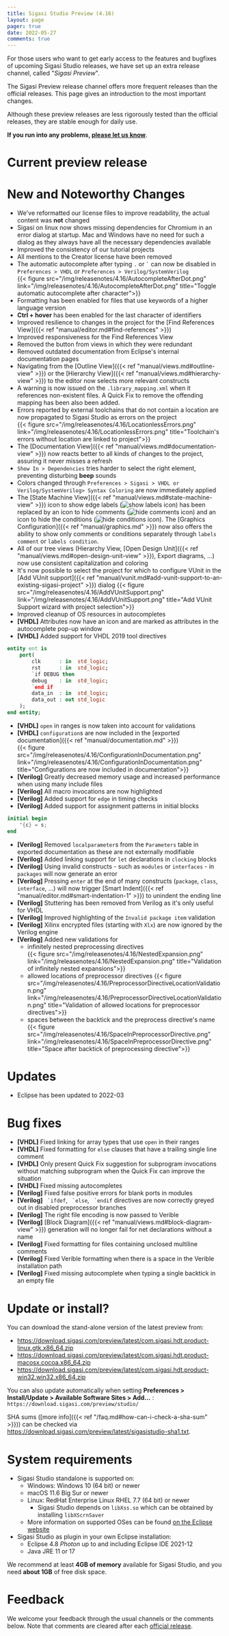 ```yaml
---
title: Sigasi Studio Preview (4.16)
layout: page
pager: true
date: 2022-05-27
comments: true
---
```


For those users who want to get early access to the features and bugfixes of upcoming Sigasi Studio releases, we have set up an extra release channel, called "_Sigasi Preview_".

The Sigasi Preview release channel offers more frequent releases than the official releases. This page gives an introduction to the most important changes.

Although these preview releases are less rigorously tested than the official releases, they are stable enough for daily use.

**If you run into any problems, [please let us know](https://www.sigasi.com/support/)**.

# Current preview release

# New and Noteworthy Changes

* We've reformatted our license files to improve readability, the actual content was **not** changed
* Sigasi on linux now shows missing dependencies for Chromium in an error dialog at startup. Mac and Windows have no need for such a dialog as they always have all the necessary dependencies available
* Improved the consistency of our tutorial projects
* All mentions to the Creator license have been removed
* The automatic autocomplete after typing `.` or `` ` `` can now be disabled in `Preferences > VHDL` or `Preferences > Verilog/SystemVerilog`  
  {{< figure src="/img/releasenotes/4.16/AutocompleteAfterDot.png" link="/img/releasenotes/4.16/AutocompleteAfterDot.png" title="Toggle automatic autocomplete after character">}}
* Formatting has been enabled for files that use keywords of a higher language version
* **Ctrl + hover** has been enabled for the last character of identifiers
* Improved resilience to changes in the project for the [Find References View]({{< ref "manual/editor.md#find-references" >}})
* Improved responsiveness for the Find References View
* Removed the <span uk-icon="question"></span> button from views in which they were redundant
* Removed outdated documentation from Eclipse's internal documentation pages
* Navigating from the [Outline View]({{< ref "manual/views.md#outline-view" >}}) or the [Hierarchy View]({{< ref "manual/views.md#hierarchy-view" >}}) to the editor now selects more relevant constructs
* A warning is now issued on the `.library_mapping.xml` when it references non-existent files. A Quick Fix to remove the offending mapping has been also been added.
* Errors reported by external toolchains that do not contain a location are now propagated to Sigasi Studio as errors on the project  
  {{< figure src="/img/releasenotes/4.16/LocationlessErrors.png" link="/img/releasenotes/4.16/LocationlessErrors.png" title="Toolchain's errors without location are linked to project">}}
* The [Documentation View]({{< ref "manual/views.md#documentation-view" >}}) now reacts better to all kinds of changes to the project, assuring it never misses a refresh
* `Show In > Dependencies` tries harder to select the right element, preventing disturbing **beep** sounds
* Colors changed through `Preferences > Sigasi > VHDL or Verilog/SystemVerilog> Syntax Coloring` are now immediately applied
* The [State Machine View]({{< ref "manual/views.md#state-machine-view" >}}) icon to show edge labels (![show labels icon](/img/releasenotes/4.16/font.png)) has been replaced by an icon to hide comments (![hide comments icon](/img/releasenotes/4.16/hide_comments.png)) and an icon to hide the conditions (![hide conditions icon](/img/releasenotes/4.16/hide_conditions.png)). The [Graphics Configuration]({{< ref "manual/graphics.md" >}}) now also offers the ability to show only comments or conditions separately through `labels comment` or `labels condition`.
* All of our tree views (Hierarchy View, [Open Design Unit]({{< ref "manual/views.md#open-design-unit-view" >}}), Export diagrams, ...) now use consistent capitalization and coloring
* It's now possible to select the project for which to configure VUnit in the [Add VUnit support]({{< ref "manual/vunit.md#add-vunit-support-to-an-existing-sigasi-project" >}}) dialog
  {{< figure src="/img/releasenotes/4.16/AddVUnitSupport.png" link="/img/releasenotes/4.16/AddVUnitSupport.png" title="Add VUnit Support wizard with project selection">}}  
* Improved cleanup of OS resources in autocompletes
* **[VHDL]** Attributes now have an icon and are marked as attributes in the autocomplete pop-up window
* **[VHDL]** Added support for VHDL 2019 tool directives  
```vhdl
entity ent is
    port(
        clk      : in  std_logic;
        rst      : in  std_logic;
        `if DEBUG then
        debug    : in  std_logic;
        `end if
        data_in  : in  std_logic;
        data_out : out std_logic
    );
end entity;
```

* **[VHDL]** `open` in ranges is now taken into account for validations
* **[VHDL]** `configuration`s are now included in the [exported documentation]({{< ref "manual/documentation.md" >}})  
  {{< figure src="/img/releasenotes/4.16/ConfigurationInDocumentation.png" link="/img/releasenotes/4.16/ConfigurationInDocumentation.png" title="Configurations are now included in documentation">}}
* **[Verilog]** Greatly decreased memory usage and increased performance when using many include files
* **[Verilog]** All macro invocations are now highlighted
* **[Verilog]** Added support for `edge` in timing checks
* **[Verilog]** Added support for assignment patterns in initial blocks

```verilog
initial begin
    '{c} = s;
end
```

* **[Verilog]** Removed `localparameter`s from the `Parameters` table in exported documentation as these are not externally modifiable
* **[Verilog]** Added linking support for `let` declarations in `clocking` blocks
* **[Verilog]** Using invalid constructs - such as `modules` or `interfaces` - in `packages` will now generate an error
* **[Verilog]** Pressing `enter` at the end of many constructs (`package`, `class`, `interface`, ...) will now trigger [Smart Indent]({{< ref "manual/editor.md#smart-indentation-1" >}}) to unindent the ending line
* **[Verilog]** Stuttering has been removed from Verilog as it's only useful for VHDL
* **[Verilog]** Improved highlighting of the `Invalid package item` validation
* **[Verilog]** Xilinx encrypted files (starting with `Xlx`) are now ignored by the Verilog engine
* **[Verilog]** Added new validations for
  * infinitely nested preprocessing directives  
    {{< figure src="/img/releasenotes/4.16/NestedExpansion.png" link="/img/releasenotes/4.16/NestedExpansion.png" title="Validation of infinitely nested expansions">}}
  * allowed locations of preprocessor directives
    {{< figure src="/img/releasenotes/4.16/PreprocessorDirectiveLocationValidation.png" link="/img/releasenotes/4.16/PreprocessorDirectiveLocationValidation.png" title="Validation of allowed locations for preprocessor directives">}}  
  * spaces between the backtick and the preprocess directive's name  
    {{< figure src="/img/releasenotes/4.16/SpaceInPreprocessorDirective.png" link="/img/releasenotes/4.16/SpaceInPreprocessorDirective.png" title="Space after backtick of preprocessing directive">}}

# Updates

* Eclipse has been updated to 2022-03

# Bug fixes

* **[VHDL]** Fixed linking for array types that use `open` in their ranges
* **[VHDL]** Fixed formatting for `else` clauses that have a trailing single line comment
* **[VHDL]** Only present Quick Fix suggestion for subprogram invocations without matching subprogram when the Quick Fix can improve the situation
* **[VHDL]** Fixed missing autocompletes
* **[Verilog]** Fixed false positive errors for blank ports in modules
* **[Verilog]** `` `ifdef``, `` `else``, `` `endif`` directives are now correctly greyed out in disabled preprocessor branches
* **[Verilog]** The right file encoding is now passed to Verible
* **[Verilog]** [Block Diagram]({{< ref "manual/views.md#block-diagram-view" >}}) generation will no longer fail for net declarations without a name
* **[Verilog]** Fixed formatting for files containing unclosed multiline comments
* **[Verilog]** Fixed Verible formatting when there is a space in the Verible installation path
* **[Verilog]** Fixed missing autocomplete when typing a single backtick in an empty file

# Update or install?

You can download the stand-alone version of the latest preview from:

* <https://download.sigasi.com/preview/latest/com.sigasi.hdt.product-linux.gtk.x86_64.zip>
* <https://download.sigasi.com/preview/latest/com.sigasi.hdt.product-macosx.cocoa.x86_64.zip>
* <https://download.sigasi.com/preview/latest/com.sigasi.hdt.product-win32.win32.x86_64.zip>

You can also update automatically when setting **Preferences > Install/Update > Available Software Sites > Add...** :
`https://download.sigasi.com/preview/studio/`

SHA sums ([more info]({{< ref "/faq.md#how-can-i-check-a-sha-sum" >}})) can be checked via <https://download.sigasi.com/preview/latest/sigasistudio-sha1.txt>.

# System requirements

* Sigasi Studio standalone is supported on:
  * Windows: Windows 10 (64 bit) or newer
  * macOS 11.6 Big Sur or newer
  * Linux: RedHat Enterprise Linux RHEL 7.7 (64 bit) or newer
    * Sigasi Studio depends on `libXss.so` which can be obtained by installing `libXScrnSaver`
  * More information on supported OSes can be found [on the Eclipse website](https://www.eclipse.org/projects/project-plan.php?planurl=http://www.eclipse.org/eclipse/development/plans/eclipse_project_plan_4_18.xml#target_environments)
* Sigasi Studio as plugin in your own Eclipse installation:
  * Eclipse 4.8 _Photon_ up to and including Eclipse IDE 2021-12
  * Java JRE 11 or 17

We recommend at least **4GB of memory** available for Sigasi Studio,
and you need **about 1GB** of free disk space.

# Feedback

We welcome your feedback through the usual channels or the comments below. Note that comments are cleared after each [official release](/releasenotes).
